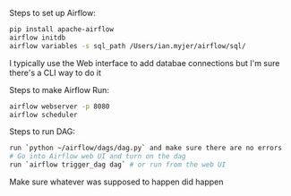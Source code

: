 Steps to set up Airflow:
```bash
pip install apache-airflow
airflow initdb
airflow variables -s sql_path /Users/ian.myjer/airflow/sql/
```
I typically use the Web interface to add databae connections but I'm sure there's a CLI way to do it

Steps to make Airflow Run:
```bash
airflow webserver -p 8080
airflow scheduler
```

Steps to run DAG:
```bash
run `python ~/airflow/dags/dag.py` and make sure there are no errors
# Go into Airflow web UI and turn on the dag
run `airflow trigger_dag dag` # or run from the web UI
```
Make sure whatever was supposed to happen did happen
